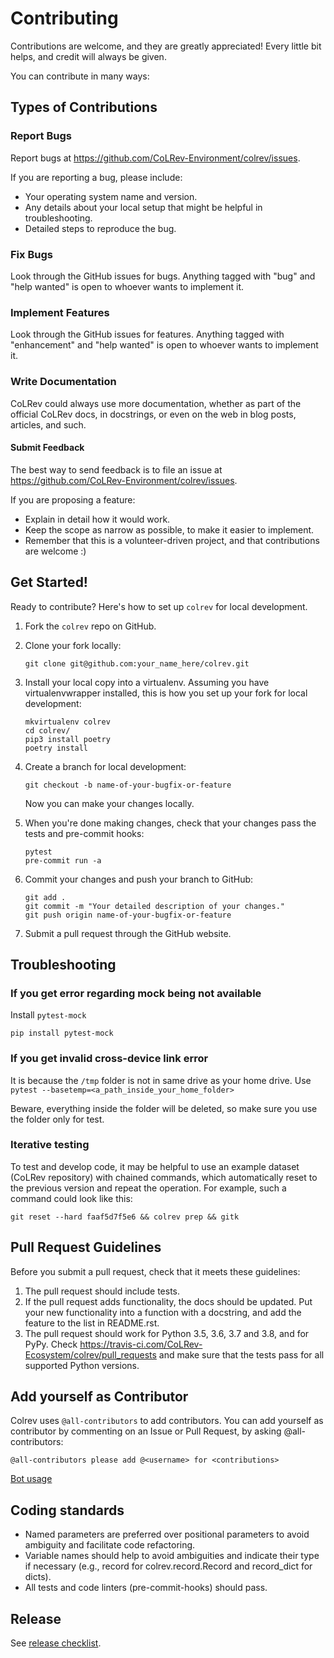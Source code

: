 # Contributing

Contributions are welcome, and they are greatly appreciated! Every little bit
helps, and credit will always be given.

You can contribute in many ways:

## Types of Contributions

### Report Bugs

Report bugs at https://github.com/CoLRev-Environment/colrev/issues.

If you are reporting a bug, please include:

* Your operating system name and version.
* Any details about your local setup that might be helpful in troubleshooting.
* Detailed steps to reproduce the bug.

### Fix Bugs

Look through the GitHub issues for bugs. Anything tagged with "bug" and "help
wanted" is open to whoever wants to implement it.

### Implement Features

Look through the GitHub issues for features. Anything tagged with "enhancement"
and "help wanted" is open to whoever wants to implement it.

### Write Documentation

CoLRev could always use more documentation, whether as part of the
official CoLRev docs, in docstrings, or even on the web in blog posts,
articles, and such.

#### Submit Feedback

The best way to send feedback is to file an issue at https://github.com/CoLRev-Environment/colrev/issues.

If you are proposing a feature:

* Explain in detail how it would work.
* Keep the scope as narrow as possible, to make it easier to implement.
* Remember that this is a volunteer-driven project, and that contributions
  are welcome :)

## Get Started!

Ready to contribute? Here's how to set up `colrev` for local development.

1. Fork the `colrev` repo on GitHub.
2. Clone your fork locally:

    ```
    git clone git@github.com:your_name_here/colrev.git
    ```

3. Install your local copy into a virtualenv. Assuming you have virtualenvwrapper installed, this is how you set up your fork for local development:

    ```
    mkvirtualenv colrev
    cd colrev/
    pip3 install poetry
    poetry install
    ```

4. Create a branch for local development:

    ```
    git checkout -b name-of-your-bugfix-or-feature
    ```

   Now you can make your changes locally.

5. When you're done making changes, check that your changes pass the
   tests and pre-commit hooks:

    ```
    pytest
    pre-commit run -a
    ```

6. Commit your changes and push your branch to GitHub:

    ```
    git add .
    git commit -m "Your detailed description of your changes."
    git push origin name-of-your-bugfix-or-feature
    ```

7. Submit a pull request through the GitHub website.

## Troubleshooting

### If you get error regarding mock being not available

Install `pytest-mock`

```
pip install pytest-mock
```

### If you get invalid cross-device link error

It is because the `/tmp` folder is not in same drive as your home drive. Use `pytest --basetemp=<a_path_inside_your_home_folder>`

Beware, everything inside the folder will be deleted, so make sure you use the folder only for test.

### Iterative testing

To test and develop code, it may be helpful to use an example dataset (CoLRev repository) with chained commands, which automatically reset to the previous version and repeat the operation. For example, such a command could look like this:

```
git reset --hard faaf5d7f5e6 && colrev prep && gitk
```

## Pull Request Guidelines

Before you submit a pull request, check that it meets these guidelines:

1. The pull request should include tests.
2. If the pull request adds functionality, the docs should be updated. Put
   your new functionality into a function with a docstring, and add the
   feature to the list in README.rst.
3. The pull request should work for Python 3.5, 3.6, 3.7 and 3.8, and for PyPy. Check
   https://travis-ci.com/CoLRev-Ecosystem/colrev/pull_requests
   and make sure that the tests pass for all supported Python versions.

## Add yourself as Contributor

Colrev uses `@all-contributors` to add contributors. You can add yourself as contributor by commenting on an Issue or
Pull Request, by asking @all-contributors:

```
@all-contributors please add @<username> for <contributions>
```

[Bot usage](https://allcontributors.org/docs/en/bot/usage)

## Coding standards

- Named parameters are preferred over positional parameters to avoid ambiguity and facilitate code refactoring.
- Variable names should help to avoid ambiguities and indicate their type if necessary (e.g., record for colrev.record.Record and record_dict for dicts).
- All tests and code linters (pre-commit-hooks) should pass.

## Release

See [release checklist](release-checklist.md).
